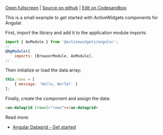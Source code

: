 
[Open fullscreen](/hello-world/) | [Source on github](https://github.com/activewidgets/angular/tree/master/examples/hello-world) | [Edit on Codesandbox](https://codesandbox.io/s/github/activewidgets/angular/tree/master/examples/hello-world)

This is a small example to get started with ActiveWidgets components for Angular.

First, import the library and add it to the application module imports:

```js
import { AxModule } from '@activewidgets/angular';
// ...
@NgModule({
    imports: [BrowserModule, AxModule],
// ...
```

Then initialize or load the data array:

```js
this.rows = [
    { message: 'Hello, World!' }
];
```

Finally, create the component and assign the data:

```html
<ax-datagrid [rows]="rows"></ax-datagrid>
```

Read more:

 - [Angular Datagrid - Get started](https://docs.activewidgets.com/guide/env/angular/)